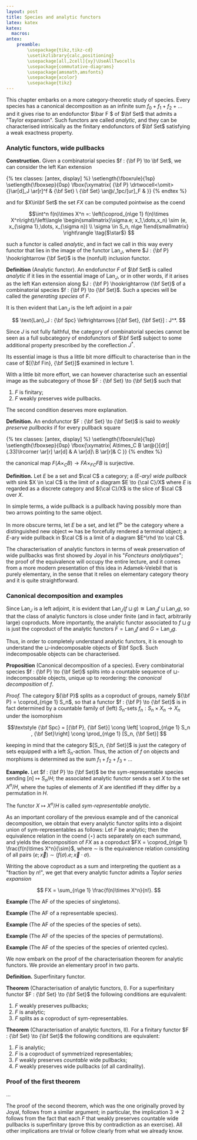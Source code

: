 ```yaml
---
layout: post
title: Species and analytic functors
latex: katex
katex:
  macros:
antex:
    preamble:
        \usepackage{tikz,tikz-cd}
        \usetikzlibrary{calc,positioning}
        \usepackage[all,2cell]{xy}\UseAllTwocells
        \usepackage{commutative-diagrams}
        \usepackage{amsmath,amsfonts}
        \usepackage{xcolor}
        \usepackage{tikz}
---
```


This chapter embarks on a more category-theoretic study of species. Every species has a canonical decomposition as an infinite sum $f_0 + f_1 + f_2 + \dots$ and it gives rise to an endofunctor $\bar F $ of $\bf Set$ that admits a "Taylor expansion". Such functors are called *analytic*, and they can be characterised intrisically as the finitary endofunctors of $\bf Set$ satisfying a weak exactness property.

### Analytic functors, wide pullbacks

**Construction.** Given a combinatorial species $f : {\bf P} \to \bf Set$, we can consider the left Kan extension

{% tex classes: [antex, display] %}
\setlength{\fboxrule}{1sp}
\setlength{\fboxsep}{0sp}
\fbox{\xymatrix{
{\bf P} \drtwocell<\omit>{}\ar[d]_J \ar[r]^f & {\bf Set} \\
{\bf Set} \ar@/_1pc/[ur]_F &
}}
{% endtex %}

and for $X\in\bf Set$ the set $FX$ can be computed pointwise as the coend

$$\int^n f(n)\times X^n =: \left(\coprod_{n\ge 1} f(n)\times X^n\right)/\left\langle \begin{smallmatrix}\sigma.e; x_1,\dots,x_n) \sim (e, x_{\sigma 1},\dots, x_{\sigma n}) \\ \sigma \in S_n, n\ge 1\end{smallmatrix} \right\rangle \tag{$\star$} $$

such a functor is called *analytic*, and in fact we call in this way every functor that lies in the image of the functor $\text{Lan}_J$, where $J : {\bf P} \hookrightarrow {\bf Set}$ is the (nonfull) inclusion functor.

**Definition** (Analytic functor). An endofunctor $F$ of $\bf Set$ is called *analytic* if it lies in the essential image of $\text{Lan}_J$, or in other words, if it arises as the left Kan extension along $J : {\bf P} \hookrightarrow {\bf Set}$ of a combinatorial species $f : {\bf P} \to {\bf Set}$. Such a species will be called the *generating species* of $F$.

It is then evident that $\text{Lan}_J$ is the left adjoint in a pair

$$ \text{Lan}_J :  {\bf Spc} \leftrightarrows [{\bf Set}, {\bf Set}] : J^*. $$

Since $J$ is not fully faithful, the category of combinatorial species cannot be seen as a full subcategory of endofunctors of $\bf Set$ subject to some additional property prescribed by the coreflection $J^*$.

Its essential image is thus a little bit more difficult to characterise than in the case of $[{\bf Fin}, {\bf Set}]$ examined in lecture 1.

With a little bit more effort, we can however characterise such an essential image as the subcategory of those $F : {\bf Set} \to {\bf Set}$ such that

1. $F$ is finitary;
2. $F$ weakly preserves wide pullbacks.

The second condition deserves more explanation.

**Definition.** An endofunctor $F : {\bf Set} \to {\bf Set}$ is said to *weakly preserve pullbacks* if for every pullback square

{% tex classes: [antex, display] %}
\setlength{\fboxrule}{1sp}
\setlength{\fboxsep}{0sp}
\fbox{\xymatrix{
A\times_C B \ar@{}[dr]|(.33)\lrcorner \ar[r] \ar[d] & A \ar[d]\\
B \ar[r]& C
}}
{% endtex %}

the canonical map $F(A\times_C B) \to FA \times_{FC} FB$ is surjective.

**Definition.** Let $E$ be a set and $\cal C$ a category; a *($E$-ary) wide pullback* with sink $X \in \cal C$ is the limit of a diagram $E \to {\cal C}/X$ where $E$ is regarded as a discrete category and ${\cal C}/X$ is the slice of $\cal C$ over $X$.

In simple terms, a wide pullback is a pullback having possibly more than two arrows pointing to the same object.

In more obscure terms, let $E$ be a set, and let $E^\rhd$ be the category where a distinguished new object $\infty$ has be forcefully rendered a terminal object; a $E$-ary wide pullback in $\cal C$ is a limit of a diagram $E^\rhd \to \cal C$.

The characterisation of analytic functors in terms of weak preservation of wide pullbacks was first showed by Joyal in his "*Foncteurs analytiques*"; the proof of the equivalence will occupy the entire lecture, and it comes from a more modern presentation of this idea in Adamek-Velebil that is purely elementary, in the sense that it relies on elementary category theory and it is quite straightforward.

### Canonical decomposition and examples

Since $\text{Lan}_J$ is a left adjoint, it is evident that $\text{Lan}_J(f \sqcup g) \cong \text{Lan}_J f \sqcup \text{Lan}_J g$, so that the class of analytic functors is close under finite (and in fact, arbitrarily large) coproducts. More importantly, the analytic functor associated to $f\sqcup g$ is just the coproduct of the analytic functors $F=\text{Lan}_Jf$ and $G=\text{Lan}_Jg$.

Thus, in order to completely understand analytic functors, it is enough to understand the $\sqcup$-indecomposable objects of $\bf Spc$. Such indecomposable objects can be characterised.

**Proposition** (Canonical decomposition of a species). Every combinatorial species $f : {\bf P} \to {\bf Set}$ splits into a countable sequence of $\sqcup$-indecomposable objects, unique up to reordering: the *canonical decomposition* of $f$.

*Proof.* The category ${\bf P}$ splits as a coproduct of groups, namely ${\bf P} = \coprod_{n\ge 1} S_n$, so that a functor $f : {\bf P} \to {\bf Set}$ is in fact determined by a countable family of (left) $S_n$-sets $f_n : S_n \times X_n \to X_n$ under the isomorphism

$$\textstyle {\bf Spc} = [{\bf P}, {\bf Set}] \cong \left[ \coprod_{n\ge 1} S_n , {\bf Set}\right] \cong \prod_{n\ge 1} [S_n, {\bf Set}] $$

keeping in mind that the category $[S_n, {\bf Set}]$ is just the category of sets equipped with a left $S_n$-action. Thus, the action of $f$ on objects and morphisms is determined as the sum $f_1 + f_2 + f_3 + \dots$

**Example.** Let $f : {\bf P} \to {\bf Set}$ be the sym-representable species sending $[n]\mapsto S_n/H$; the associated analytic functor sends a set $X$ to the set $X^n/H$, where the tuples of elements of $X$ are identified iff they differ by a permutation in $H$.

The functor $X\mapsto X^n/H$ is called *sym-representable analytic*.

As an important corollary of the previous example and of the canonical decomposition, we obtain that every analytic functor splits into a disjoint union of sym-representables as follows: Let $F$ be analytic; then the equivalence relation in the coend $(\star)$ acts separately on each summand, and yields the decomposition of $FX$ as a coproduct $FX = \coprod_{n\ge 1} \frac{f(n)\times X^n}{\sim}$, where $\sim$ is the equivalence relation consisting of all pairs $(e;\vec x) \sim (f(\sigma).e; \vec x \cdot \sigma)$.

Writing the above coproduct as a sum and interpreting the quotient as a "fraction by $n!$", we get that every analytic functor admits a *Taylor series expansion*

$$ FX = \sum_{n\ge 1} \frac{f(n)\times X^n}{n!}. $$

**Example** (The AF of the species of singletons).

**Example** (The AF of a representable species).

**Example** (The AF of the species of the species of sets).

**Example** (The AF of the species of the species of permutations).

**Example** (The AF of the species of the species of oriented cycles).

We now embark on the proof of the characterisation theorem for analytic functors. We provide an elementary proof in two parts.

**Definition.** Superfinitary functor.

**Theorem** (Characterisation of analytic functors, I). For a superfinitary functor $F : {\bf Set} \to {\bf Set}$ the following conditions are equivalent:

1. $F$ weakly preserves pullbacks;
2. $F$ is analytic;
3. $F$ splits as a coproduct of sym-representables.

**Theorem** (Characterisation of analytic functors, II). For a finitary functor $F : {\bf Set} \to {\bf Set}$ the following conditions are equivalent:


1. $F$ is analytic;
2. $F$ is a coproduct of symmetrized representables;
3. $F$ weakly preserves *countable* wide pullbacks;
4. $F$ weakly preserves wide pullbacks (of all cardinality).

### Proof of the first theorem

...

The proof of the second theorem, which was the one originally proved by Joyal, follows from a similar argument; in particular, the implication $3\Rightarrow 2$ follows from the fact that each $F$ that weakly preserves countable wide pullbacks is superfinitary (prove this by contradiction as an exercise). All other implications are trivial or follow clearly from what we already know.